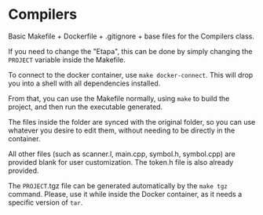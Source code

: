# Compilers

Basic Makefile + Dockerfile + .gitignore + base files for the Compilers class.

If you need to change the "Etapa", this can be done by simply changing the `PROJECT` variable inside the Makefile.

To connect to the docker container, use `make docker-connect`.
This will drop you into a shell with all dependencies installed.

From that, you can use the Makefile normally, using `make` to build the project, and then run the executable generated.

The files inside the folder are synced with the original folder, so you can use whatever you desire to edit them, without needing to be directly in the container.

All other files (such as scanner.l, main.cpp, symbol.h, symbol.cpp) are provided blank for user customization. The token.h file is also already provided.

The `PROJECT`.tgz file can be generated automatically by the `make tgz` command. Please, use it while inside the Docker container, as it needs a specific version of `tar`.

